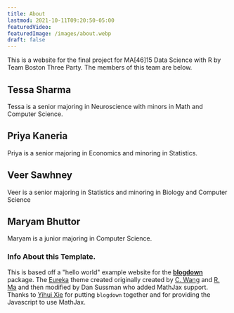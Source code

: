 ```yaml
---
title: About
lastmod: 2021-10-11T09:20:50-05:00
featuredVideo:
featuredImage: /images/about.webp
draft: false
---
```


This is a website for the final project for MA[46]15 Data Science with R by Team Boston Three Party.
The members of this team are below.

## Tessa Sharma

Tessa is a senior majoring in Neuroscience with minors in Math and Computer Science.

## Priya Kaneria 

Priya is a senior majoring in Economics and minoring in Statistics.  

## Veer Sawhney

Veer is a senior majoring in Statistics and minoring in Biology and Computer Science

## Maryam Bhuttor

Maryam  is a junior majoring in Computer Science. 
<!-- Please leave in the information below -->

### Info About this Template.

This is based off a "hello world" example website for the [**blogdown**](https://github.com/rstudio/blogdown) package. The [Eureka](https://www.wangchucheng.com/en/docs/eureka/) theme created originally created by  [C. Wang](https://www.wangchucheng.com/zh/) and [R. Ma](https://www.ruiqima.com/zh/) and then modified by Dan Sussman who added MathJax support. Thanks to [Yihui Xie](https://github.com/yihui/) for putting `blogdown` together and for providing the Javascript to use MathJax.
